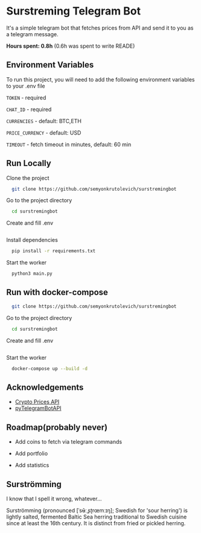 
# Surstreming Telegram Bot

It's a simple telegram bot that fetches prices from API and send it to you as a telegram message.

**Hours spent: 0.8h** (0.6h was spent to write READE)


## Environment Variables

To run this project, you will need to add the following environment variables to your .env file

`TOKEN` - required

`CHAT_ID` - required

`CURRENCIES` - default: BTC,ETH

`PRICE_CURRENCY` - default: USD

`TIMEOUT` - fetch timeout in minutes, default: 60 min


## Run Locally

Clone the project

```bash
  git clone https://github.com/semyonkrutolevich/surstremingbot
```

Go to the project directory

```bash
  cd surstremingbot
```

Create and fill .env
```bash
```


Install dependencies

```bash
  pip install -r requirements.txt
```

Start the worker

```bash
  python3 main.py
```

## Run with docker-compose

```bash
  git clone https://github.com/semyonkrutolevich/surstremingbot
```

Go to the project directory

```bash
  cd surstremingbot
```

Create and fill .env
```bash
```

Start the worker

```bash
  docker-compose up --build -d
```

## Acknowledgements

 - [Crypto Prices API](https://min-api.cryptocompare.com/documentation)
 - [pyTelegramBotAPI](https://pypi.org/project/pyTelegramBotAPI/)


## Roadmap(probably never)

- Add coins to fetch via telegram commands

- Add portfolio

- Add statistics


## Surströmming
I know that I spell it wrong, whatever...

Surströmming (pronounced [ˈsʉ̂ːˌʂʈrœmːɪŋ]; Swedish for 'sour herring') is lightly salted, fermented Baltic Sea herring traditional to Swedish cuisine since at least the 16th century. It is distinct from fried or pickled herring.